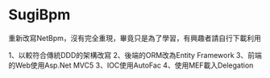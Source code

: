 # SugiBpm
重新改寫NetBpm，沒有完全重現，畢竟只是為了學習，有興趣者請自行下載利用

1、以較符合傳統DDD的架構改寫
2、後端的ORM改為Entity Framework
3、前端的Web使用Asp.Net MVC5
3、IOC使用AutoFac
4、使用MEF載入Delegation
